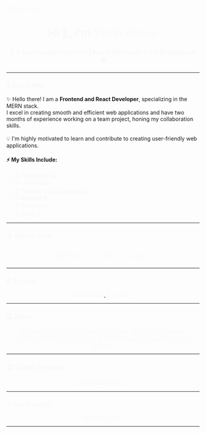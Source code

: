![MasterHead](https://i.ibb.co/vL5Yjq5/Add-a-subheading.png)
<h1 align="center">Hi 👋, I'm <span style="color:#4CAF50;">Yasin Hasan</span></h1>
<h3 align="center">🚀 A passionate Front-end | React developer from Bangladesh 🌍</h3>

---

### 💫 About Me:
✨ Hello there! I am a **Frontend and React Developer**, specializing in the MERN stack. <br>
I excel in creating smooth and efficient web applications and have two months of experience working on a team project, honing my collaboration skills. <br>  
💡 I'm highly motivated to learn and contribute to creating user-friendly web applications.

#### ⚡ My Skills Include:
- 🚀 **React/Next.js**  
- 💻 **JavaScript**  
- 🎨 **Tailwind CSS / Bootstrap 5**  
- 🌐 **MongoDB**  
- 🛠️ **Express.js**  
- 🌟 **Node.js**

---

### 📊 GitHub Stats:
<div align="center">
  <img src="https://github-readme-stats.vercel.app/api?username=yasin-hasan2&show_icons=true&theme=transparent" style="margin:10px;" alt="GitHub Stats"/>
  <img src="https://github-readme-stats.vercel.app/api/top-langs/?username=yasin-hasan2&theme=radical&hide_border=false&include_all_commits=true&count_private=false&layout=compact" style="margin:10px;" alt="Top Languages"/>
</div>

---

### 🌐 Socials:
<div align="center">
  <a href="https://www.facebook.com/aornil.mahmoud" target="_blank">
    <img src="https://img.shields.io/badge/Facebook-%231877F2.svg?logo=Facebook&logoColor=white" alt="Facebook"/>
  </a>
  <a href="https://www.linkedin.com/in/yasin-hasan-05a16425a/" target="_blank">
    <img src="https://img.shields.io/badge/LinkedIn-%230077B5.svg?logo=linkedin&logoColor=white" alt="LinkedIn"/>
  </a>
</div>

---

### 💻 Skills:
<div align="center">
  <img src="https://img.shields.io/badge/javascript-%23323330.svg?style=for-the-badge&logo=javascript&logoColor=%23F7DF1E" alt="JavaScript"/>
  <img src="https://img.shields.io/badge/css3-%231572B6.svg?style=for-the-badge&logo=css3&logoColor=white" alt="CSS3"/>
  <img src="https://img.shields.io/badge/html5-%23E34F26.svg?style=for-the-badge&logo=html5&logoColor=white" alt="HTML5"/>
  <img src="https://img.shields.io/badge/firebase-%23039BE5.svg?style=for-the-badge&logo=firebase" alt="Firebase"/>
  <img src="https://img.shields.io/badge/vercel-%23000000.svg?style=for-the-badge&logo=vercel&logoColor=white" alt="Vercel"/>
  <img src="https://img.shields.io/badge/bootstrap-%238511FA.svg?style=for-the-badge&logo=bootstrap&logoColor=white" alt="Bootstrap"/>
  <img src="https://img.shields.io/badge/daisyui-5A0EF8?style=for-the-badge&logo=daisyui&logoColor=white" alt="DaisyUI"/>
  <img src="https://img.shields.io/badge/express.js-%23404d59.svg?style=for-the-badge&logo=express&logoColor=%2361DAFB" alt="Express.js"/>
  <img src="https://img.shields.io/badge/JWT-black?style=for-the-badge&logo=JSON%20web%20tokens" alt="JWT"/>
  <img src="https://img.shields.io/badge/npm-%23CB3837.svg?style=for-the-badge&logo=npm&logoColor=white" alt="NPM"/>
  <img src="https://img.shields.io/badge/react-%2320232a.svg?style=for-the-badge&logo=react&logoColor=%2361DAFB" alt="React"/>
  <img src="https://img.shields.io/badge/vite-%23646CFF.svg?style=for-the-badge&logo=vite&logoColor=white" alt="Vite"/>
  <img src="https://img.shields.io/badge/MongoDB-%234ea94b.svg?style=for-the-badge&logo=mongodb&logoColor=white" alt="MongoDB"/>
  <img src="https://img.shields.io/badge/Figma-%23F24E1E.svg?style=for-the-badge&logo=figma&logoColor=white" alt="Figma"/>
</div>

---

### 🏆 GitHub Trophies
<div align="center">
  <img src="https://github-profile-trophy.vercel.app/?username=yasin-hasan2&theme=radical&no-frame=false&no-bg=true&margin-w=4" alt="GitHub Trophies"/>
</div>

---

### ✨ Fun Counter:
<div align="center">
  <a href="https://visitcount.itsvg.in" target="_blank">
    <img src="https://visitcount.itsvg.in/api?id=yasin-hasan2&icon=0&color=0" alt="Visitor Count"/>
  </a>
</div>

---

<!-- Add some smooth fade-in animation -->
<style>
@keyframes fadeIn {
  from {
    opacity: 0;
  }
  to {
    opacity: 1;
  }
}

h1, h3, ul, img {
  animation: fadeIn 2s;
}

</style>
